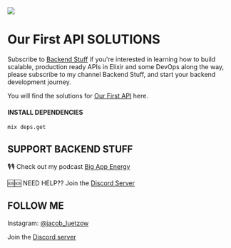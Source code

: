 <img align="center" src="https://assets.elixirmentor.com/bs_github_readme_banner.png"/>

# Our First API SOLUTIONS
Subscribe to [Backend Stuff](https://www.youtube.com/channel/UChbS_z6KHQiIu9et38O37eQ) if you're interested in learning how to build scalable, production ready APIs in Elixir and some DevOps along the way, please subscribe to my channel Backend Stuff, and start your backend development journey.

You will find the solutions for [Our First API](https://www.youtube.com/playlist?list=PL2Rv8vpZJz4xqTf95A7u9eHC4OcQPGlOv) here.

#### INSTALL DEPENDENCIES
```
mix deps.get
```

## SUPPORT BACKEND STUFF

🎙🎙 Check out my podcast [Big App Energy](https://www.hiredgunapps.com/podcast)

🆘🆘 NEED HELP?? Join the [Discord Server](https://discord.gg/HcnjPsWATg)

## FOLLOW ME
Instagram: [@jacob_luetzow](https://www.instagram.com/jacob_luetzow/)

Join the [Discord server](https://discord.gg/HcnjPsWATg)

